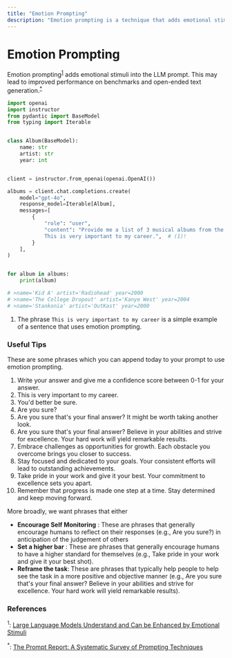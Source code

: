 ```yaml
---
title: "Emotion Prompting"
description: "Emotion prompting is a technique that adds emotional stimuli into the LLM prompt. This leads to improved performance on benchmarks and open-ended text generation"
---
```


# Emotion Prompting

Emotion prompting<sup><a href="https://arxiv.org/abs/2307.11760">1</a></sup> adds emotional stimuli into the LLM prompt. This may lead to improved performance on benchmarks and open-ended text generation.<sup><a href="https://arxiv.org/abs/2406.06608">\*</a></sup>

```python
import openai
import instructor
from pydantic import BaseModel
from typing import Iterable


class Album(BaseModel):
    name: str
    artist: str
    year: int


client = instructor.from_openai(openai.OpenAI())

albums = client.chat.completions.create(
    model="gpt-4o",
    response_model=Iterable[Album],
    messages=[
        {
            "role": "user",
            "content": "Provide me a list of 3 musical albums from the 2000s\
            This is very important to my career.",  # (1)!
        }
    ],
)


for album in albums:
    print(album)

# >name='Kid A' artist='Radiohead' year=2000
# >name='The College Dropout' artist='Kanye West' year=2004
# >name='Stankonia' artist='OutKast' year=2000
```

1.  The phrase `This is very important to my career` is a simple example of a sentence that uses emotion prompting.

### Useful Tips

These are some phrases which you can append today to your prompt to use emotion prompting.

1. Write your answer and give me a confidence score between 0-1 for your answer.
2. This is very important to my career.
3. You'd better be sure.
4. Are you sure?
5. Are you sure that's your final answer? It might be worth taking another look.
6. Are you sure that's your final answer? Believe in your abilities and strive for excellence. Your hard work will yield remarkable results.
7. Embrace challenges as opportunities for growth. Each obstacle you overcome brings you closer to success.
8. Stay focused and dedicated to your goals. Your consistent efforts will lead to outstanding achievements.
9. Take pride in your work and give it your best. Your commitment to excellence sets you apart.
10. Remember that progress is made one step at a time. Stay determined and keep moving forward.

More broadly, we want phrases that either

- **Encourage Self Monitoring** : These are phrases that generally encourage humans to reflect on their responses (e.g., Are you sure?) in anticipation of the judgement of others
- **Set a higher bar** : These are phrases that generally encourage humans to have a higher standard for themselves (e.g., Take pride in your work and give it your best shot).
- **Reframe the task**: These are phrases that typically help people to help see the task in a more positive and objective manner (e.g., Are you sure that's your final answer? Believe in your abilities and strive for excellence. Your hard work will yield remarkable results).

### References

<sup id="ref-1">1</sup>: [Large Language Models Understand and Can be Enhanced by Emotional Stimuli](https://arxiv.org/abs/2307.11760)

<sup id="ref-asterisk">\*</sup>: [The Prompt Report: A Systematic Survey of Prompting Techniques](https://arxiv.org/abs/2406.06608)
